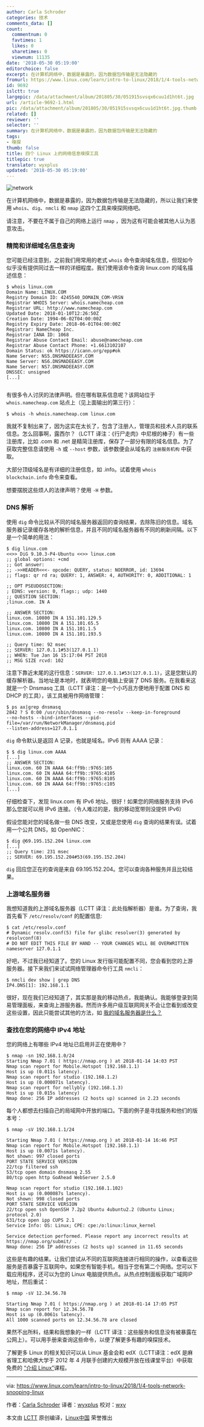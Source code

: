 ```yaml
---
author: Carla Schroder
categories: 技术
comments_data: []
count:
  commentnum: 0
  favtimes: 1
  likes: 0
  sharetimes: 0
  viewnum: 11135
date: '2018-05-30 05:19:00'
editorchoice: false
excerpt: 在计算机网络中，数据是暴露的，因为数据包传输是无法隐藏的
fromurl: https://www.linux.com/learn/intro-to-linux/2018/1/4-tools-network-snooping-linux
id: 9692
islctt: true
largepic: /data/attachment/album/201805/30/051915svsqx6cuu1d1ht6t.jpg
url: /article-9692-1.html
pic: /data/attachment/album/201805/30/051915svsqx6cuu1d1ht6t.jpg.thumb.jpg
related: []
reviewer: ''
selector: ''
summary: 在计算机网络中，数据是暴露的，因为数据包传输是无法隐藏的
tags:
- 嗅探
thumb: false
title: 四个 Linux 上的网络信息嗅探工具
titlepic: true
translator: wyxplus
updated: '2018-05-30 05:19:00'
---
```


![network](/data/attachment/album/201805/30/051915svsqx6cuu1d1ht6t.jpg "network")


在计算机网络中，数据是暴露的，因为数据包传输是无法隐藏的，所以让我们来使用 `whois`、`dig`、`nmcli` 和 `nmap` 这四个工具来嗅探网络吧。


请注意，不要在不属于自己的网络上运行 `nmap` ，因为这有可能会被其他人认为恶意攻击。


### 精简和详细域名信息查询


您可能已经注意到，之前我们用常用的老式 `whois` 命令查询域名信息，但现如今似乎没有提供同过去一样的详细程度。我们使用该命令查询 linux.com 的域名描述信息：



```
$ whois linux.com
Domain Name: LINUX.COM
Registry Domain ID: 4245540_DOMAIN_COM-VRSN
Registrar WHOIS Server: whois.namecheap.com
Registrar URL: http://www.namecheap.com
Updated Date: 2018-01-10T12:26:50Z
Creation Date: 1994-06-02T04:00:00Z
Registry Expiry Date: 2018-06-01T04:00:00Z
Registrar: NameCheap Inc.
Registrar IANA ID: 1068
Registrar Abuse Contact Email: abuse@namecheap.com
Registrar Abuse Contact Phone: +1.6613102107
Domain Status: ok https://icann.org/epp#ok
Name Server: NS5.DNSMADEEASY.COM
Name Server: NS6.DNSMADEEASY.COM
Name Server: NS7.DNSMADEEASY.COM
DNSSEC: unsigned
[...]


```

有很多令人讨厌的法律声明。但在哪有联系信息呢？该网站位于 `whois.namecheap.com` 站点上（见上面输出的第三行）：



```
$ whois -h whois.namecheap.com linux.com

```

我就不复制出来了，因为这实在太长了，包含了注册人，管理员和技术人员的联系信息。怎么回事啊，露西尔？（LCTT 译注：《行尸走肉》中尼根的棒子）有一些注册库，比如 .com 和 .net 是精简注册库，保存了一部分有限的域名信息。为了获取完整信息请使用 `-h` 或 `--host` 参数，该参数便会从域名的 `注册服务机构` 中获取。


大部分顶级域名是有详细的注册信息，如 .info。试着使用 `whois blockchain.info` 命令来查看。


想要摆脱这些烦人的法律声明？使用 `-H` 参数。


### DNS 解析


使用 `dig` 命令比较从不同的域名服务器返回的查询结果，去除陈旧的信息。域名服务器记录缓存各地的解析信息，并且不同的域名服务器有不同的刷新间隔。以下是一个简单的用法：



```
$ dig linux.com
<<>> DiG 9.10.3-P4-Ubuntu <<>> linux.com
;; global options: +cmd
;; Got answer:
;; ->>HEADER<<<- opcode: QUERY, status: NOERROR, id: 13694
;; flags: qr rd ra; QUERY: 1, ANSWER: 4, AUTHORITY: 0, ADDITIONAL: 1

;; OPT PSEUDOSECTION:
; EDNS: version: 0, flags:; udp: 1440
;; QUESTION SECTION:
;linux.com. IN A

;; ANSWER SECTION:
linux.com. 10800 IN A 151.101.129.5
linux.com. 10800 IN A 151.101.65.5
linux.com. 10800 IN A 151.101.1.5
linux.com. 10800 IN A 151.101.193.5

;; Query time: 92 msec
;; SERVER: 127.0.1.1#53(127.0.1.1)
;; WHEN: Tue Jan 16 15:17:04 PST 2018
;; MSG SIZE rcvd: 102

```

注意下靠近末尾的这行信息：`SERVER: 127.0.1.1#53(127.0.1.1)`，这是您默认的缓存解析器。当地址是本地时，就表明您的电脑上安装了 DNS 服务。在我看来这就是一个 Dnsmasq 工具（LCTT 译注：是一个小巧且方便地用于配置 DNS 和 DHCP 的工具），该工具被用作网络管理：



```
$ ps ax|grep dnsmasq
2842 ? S 0:00 /usr/sbin/dnsmasq --no-resolv --keep-in-foreground
--no-hosts --bind-interfaces --pid-file=/var/run/NetworkManager/dnsmasq.pid
--listen-address=127.0.1.1

```

`dig` 命令默认是返回 A 记录，也就是域名。IPv6 则有 AAAA 记录：



```
$ $ dig linux.com AAAA
[...]
;; ANSWER SECTION:
linux.com. 60 IN AAAA 64:ff9b::9765:105
linux.com. 60 IN AAAA 64:ff9b::9765:4105
linux.com. 60 IN AAAA 64:ff9b::9765:8105
linux.com. 60 IN AAAA 64:ff9b::9765:c105
[...]

```

仔细检查下，发现 linux.com 有 IPv6 地址。很好！如果您的网络服务支持 IPv6 那么您就可以用 IPv6 连接。（令人难过的是，我的移动宽带则没提供 IPv6）


假设您能对您的域名做一些 DNS 改变，又或是您使用 `dig` 查询的结果有误。试着用一个公共 DNS，如 OpenNIC：



```
$ dig @69.195.152.204 linux.com
[...]
;; Query time: 231 msec
;; SERVER: 69.195.152.204#53(69.195.152.204)

```

`dig` 回应您正在的查询是来自 69.195.152.204。您可以查询各种服务并且比较结果。


### 上游域名服务器


我想知道我的上游域名服务器（LCTT 译注：此处指解析器）是谁。为了查询，我首先看下 `/etc/resolv/conf` 的配置信息:



```
$ cat /etc/resolv.conf
# Dynamic resolv.conf(5) file for glibc resolver(3) generated by resolvconf(8)
# DO NOT EDIT THIS FILE BY HAND -- YOUR CHANGES WILL BE OVERWRITTEN
nameserver 127.0.1.1

```

好吧，不过我已经知道了。您的 Linux 发行版可能配置不同，您会看到您的上游服务器。接下来我们来试试网络管理器命令行工具 `nmcli`：



```
$ nmcli dev show | grep DNS
IP4.DNS[1]: 192.168.1.1

```

很好，现在我们已经知道了，其实那是我的移动热点，我能确认。我能够登录到简易管理面板，来查询上游服务器。然而许多用户级互联网网关不会让您看到或改变这些设置，因此只能尝试其他的方法，如 [我的域名服务器是什么？](http://www.whatsmydnsserver.com/)


### 查找在您的网络中 IPv4 地址


您的网络上有哪些 IPv4 地址已启用并正在使用中？



```
$ nmap -sn 192.168.1.0/24
Starting Nmap 7.01 ( https://nmap.org ) at 2018-01-14 14:03 PST
Nmap scan report for Mobile.Hotspot (192.168.1.1)
Host is up (0.011s latency).
Nmap scan report for studio (192.168.1.2)
Host is up (0.000071s latency).
Nmap scan report for nellybly (192.168.1.3)
Host is up (0.015s latency)
Nmap done: 256 IP addresses (2 hosts up) scanned in 2.23 seconds

```

每个人都想去扫描自己的局域网中开放的端口。下面的例子是寻找服务和他们的版本号：



```
$ nmap -sV 192.168.1.1/24

Starting Nmap 7.01 ( https://nmap.org ) at 2018-01-14 16:46 PST
Nmap scan report for Mobile.Hotspot (192.168.1.1)
Host is up (0.0071s latency).
Not shown: 997 closed ports
PORT STATE SERVICE VERSION
22/tcp filtered ssh
53/tcp open domain dnsmasq 2.55
80/tcp open http GoAhead WebServer 2.5.0

Nmap scan report for studio (192.168.1.102)
Host is up (0.000087s latency).
Not shown: 998 closed ports
PORT STATE SERVICE VERSION
22/tcp open ssh OpenSSH 7.2p2 Ubuntu 4ubuntu2.2 (Ubuntu Linux; protocol 2.0)
631/tcp open ipp CUPS 2.1
Service Info: OS: Linux; CPE: cpe:/o:linux:linux_kernel

Service detection performed. Please report any incorrect results at https://nmap.org/submit/ .
Nmap done: 256 IP addresses (2 hosts up) scanned in 11.65 seconds

```

这些是有趣的结果。让我们尝试从不同的互联网连接进行相同的操作，以查看这些服务是否暴露于互联网中。如果您有智能手机，相当于您有第二个网络。您可以下载应用程序，还可以为您的 Linux 电脑提供热点。从热点控制面板获取广域网IP地址，然后重试：



```
$ nmap -sV 12.34.56.78

Starting Nmap 7.01 ( https://nmap.org ) at 2018-01-14 17:05 PST
Nmap scan report for 12.34.56.78
Host is up (0.0061s latency).
All 1000 scanned ports on 12.34.56.78 are closed

```

果然不出所料，结果和我想象的一样（LCTT 译注：这些服务和信息没有被暴露在公网上）。可以用手册来查询这些命令，以便了解更多有趣的嗅探技术。


了解更多 Linux 的相关知识可以从 Linux 基金会和 edX（LCTT译注：edX 是麻省理工和哈佛大学于 2012 年 4 月联手创建的大规模开放在线课堂平台）中获取免费的 [“介绍 Linux”](https://training.linuxfoundation.org/linux-courses/system-administration-training/introduction-to-linux)课程。




---


via: <https://www.linux.com/learn/intro-to-linux/2018/1/4-tools-network-snooping-linux>


作者：[Carla Schroder](https://www.linux.com/users/cschroder) 译者：[wyxplus](https://github.com/wyxplus) 校对：[wxy](https://github.com/wxy)


本文由 [LCTT](https://github.com/LCTT/TranslateProject) 原创编译，[Linux中国](https://linux.cn/) 荣誉推出